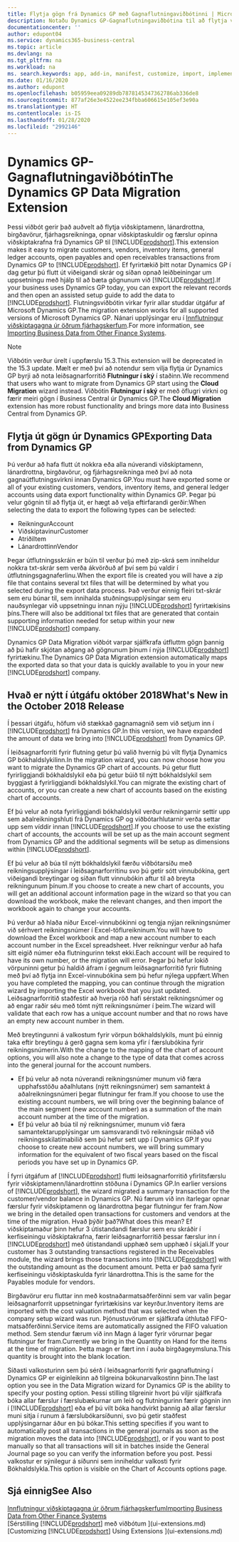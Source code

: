 ```yaml
---
title: Flytja gögn frá Dynamics GP með Gagnaflutningaviðbótinni | Microsoft Docs
description: Notaðu Dynamics GP-Gagnaflutningaviðbótina til að flytja viðskiptamenn, lánardrottna, birgðavörur, fjárhagsreikninga, opnar viðskiptaskuldir og opnar viðskiptakröfur færslur frá Dynamics GP til Business Central.
documentationcenter: ''
author: edupont04
ms.service: dynamics365-business-central
ms.topic: article
ms.devlang: na
ms.tgt_pltfrm: na
ms.workload: na
ms. search.keywords: app, add-in, manifest, customize, import, implement
ms.date: 01/16/2020
ms.author: edupont
ms.openlocfilehash: b05959eea09289db7878145347362786ab336de8
ms.sourcegitcommit: 877af26e3e4522ee234fbba606615e105ef3e90a
ms.translationtype: HT
ms.contentlocale: is-IS
ms.lasthandoff: 01/28/2020
ms.locfileid: "2992146"
---
```

# <a name="the-dynamics-gp-data-migration-extension"></a><span data-ttu-id="39b17-103">Dynamics GP-Gagnaflutningaviðbótin</span><span class="sxs-lookup"><span data-stu-id="39b17-103">The Dynamics GP Data Migration Extension</span></span> 
<span data-ttu-id="39b17-104">Þessi viðbót gerir það auðvelt að flytja viðskiptamenn, lánardrottna, birgðavörur, fjárhagsreikninga, opnar viðskiptaskuldir og færslur opinna viðskiptakrafna frá Dynamics GP til [!INCLUDE[prodshort](includes/prodshort.md)].</span><span class="sxs-lookup"><span data-stu-id="39b17-104">This extension makes it easy to migrate customers, vendors, inventory items, general ledger accounts, open payables and open receivables transactions from Dynamics GP to [!INCLUDE[prodshort](includes/prodshort.md)].</span></span> <span data-ttu-id="39b17-105">Ef fyrirtækið þitt notar Dynamics GP í dag getur þú flutt út viðeigandi skrár og síðan opnað leiðbeiningar um uppsetningu með hjálp til að bæta gögnunum við [!INCLUDE[prodshort](includes/prodshort.md)].</span><span class="sxs-lookup"><span data-stu-id="39b17-105">If your business uses Dynamics GP today, you can export the relevant records and then open an assisted setup guide to add the data to [!INCLUDE[prodshort](includes/prodshort.md)].</span></span> <span data-ttu-id="39b17-106">Flutningsviðbótin virkar fyrir allar studdar útgáfur af Microsoft Dynamics GP.</span><span class="sxs-lookup"><span data-stu-id="39b17-106">The migration extension works for all supported versions of Microsoft Dynamics GP.</span></span> <span data-ttu-id="39b17-107">Nánari upplýsingar eru í [Innflutningur viðskiptagagna úr öðrum fjárhagskerfum](across-import-data-configuration-packages.md).</span><span class="sxs-lookup"><span data-stu-id="39b17-107">For more information, see [Importing Business Data from Other Finance Systems](across-import-data-configuration-packages.md).</span></span>

> [!NOTE]
>  <span data-ttu-id="39b17-108">Viðbótin verður úrelt í uppfærslu 15.3.</span><span class="sxs-lookup"><span data-stu-id="39b17-108">This extension will be deprecated in the 15.3 update.</span></span> <span data-ttu-id="39b17-109">Mælt er með því að notendur sem vilja flytja úr Dynamics GP byrji að nota leiðsagnarforritið **Flutningur í ský** í staðinn.</span><span class="sxs-lookup"><span data-stu-id="39b17-109">We recommend that users who want to migrate from Dynamics GP start using the **Cloud Migration** wizard instead.</span></span> <span data-ttu-id="39b17-110">Viðbótin **Flutningur í ský** er með öflugri virkni og færir meiri gögn í Business Central úr Dynamics GP.</span><span class="sxs-lookup"><span data-stu-id="39b17-110">The **Cloud Migration** extension has more robust functionality and brings more data into Business Central from Dynamics GP.</span></span>

## <a name="exporting-data-from-dynamics-gp"></a><span data-ttu-id="39b17-111">Flytja út gögn úr Dynamics GP</span><span class="sxs-lookup"><span data-stu-id="39b17-111">Exporting Data from Dynamics GP</span></span>
<span data-ttu-id="39b17-112">Þú verður að hafa flutt út nokkra eða alla núverandi viðskiptamenn, lánardrottna, birgðavörur, og fjárhagsreikninga með því að nota gagnaútflutningsvirkni innan Dynamics GP.</span><span class="sxs-lookup"><span data-stu-id="39b17-112">You must have exported some or all of your existing customers, vendors, inventory items, and general ledger accounts using data export functionality within Dynamics GP.</span></span> <span data-ttu-id="39b17-113">Þegar þú velur gögnin til að flytja út, er hægt að velja eftirfarandi gerðir:</span><span class="sxs-lookup"><span data-stu-id="39b17-113">When selecting the data to export the following types can be selected:</span></span>

* <span data-ttu-id="39b17-114">Reikningur</span><span class="sxs-lookup"><span data-stu-id="39b17-114">Account</span></span>  
* <span data-ttu-id="39b17-115">Viðskiptavinur</span><span class="sxs-lookup"><span data-stu-id="39b17-115">Customer</span></span>  
* <span data-ttu-id="39b17-116">Atriði</span><span class="sxs-lookup"><span data-stu-id="39b17-116">Item</span></span>  
* <span data-ttu-id="39b17-117">Lánardrottinn</span><span class="sxs-lookup"><span data-stu-id="39b17-117">Vendor</span></span>  

<span data-ttu-id="39b17-118">Þegar útflutningsskráin er búin til verður þú með zip-skrá sem inniheldur nokkra txt-skrár sem verða ákvörðuð af því sem þú valdir í útflutningsgagnaferlinu.</span><span class="sxs-lookup"><span data-stu-id="39b17-118">When the export file is created you will have a zip file that contains several txt files that will be determined by what you selected during the export data process.</span></span>  <span data-ttu-id="39b17-119">Það verður einnig fleiri txt-skrár sem eru búnar til, sem innihalda stuðningsupplýsingar sem eru nauðsynlegar við uppsetningu innan nýju [!INCLUDE[prodshort](includes/prodshort.md)] fyrirtækisins þíns.</span><span class="sxs-lookup"><span data-stu-id="39b17-119">There will also be additional txt files that are generated that contain supporting information needed for setup within your new [!INCLUDE[prodshort](includes/prodshort.md)] company.</span></span>

<span data-ttu-id="39b17-120">Dynamics GP Data Migration viðbót varpar sjálfkrafa útfluttm gögn þannig að þú hafir skjótan aðgang að gögnunum þínum í nýja [!INCLUDE[prodshort](includes/prodshort.md)] fyrirtækinu.</span><span class="sxs-lookup"><span data-stu-id="39b17-120">The Dynamics GP Data Migration extension automatically maps the exported data so that your data is quickly available to you in your new [!INCLUDE[prodshort](includes/prodshort.md)] company.</span></span>

## <a name="whats-new-in-the-october-2018-release"></a><span data-ttu-id="39b17-121">Hvað er nýtt í útgáfu október 2018</span><span class="sxs-lookup"><span data-stu-id="39b17-121">What's New in the October 2018 Release</span></span>

<span data-ttu-id="39b17-122">Í þessari útgáfu, höfum við stækkað gagnamagnið sem við setjum inn í [!INCLUDE[prodshort](includes/prodshort.md)] frá Dynamics GP.</span><span class="sxs-lookup"><span data-stu-id="39b17-122">In this version, we have expanded the amount of data we bring into [!INCLUDE[prodshort](includes/prodshort.md)] from Dynamics GP.</span></span>

<span data-ttu-id="39b17-123">Í leiðsagnarforriti fyrir flutning getur þú valið hvernig þú vilt flytja Dynamics GP bókhaldslykilinn.</span><span class="sxs-lookup"><span data-stu-id="39b17-123">In the migration wizard, you can now choose how you want to migrate the Dynamics GP chart of accounts.</span></span> <span data-ttu-id="39b17-124">Þú getur flutt fyrirliggjandi bókhaldslykil eða þú getur búið til nýtt bókhaldslykil sem byggjast á fyrirliggjandi bókhaldslykil.</span><span class="sxs-lookup"><span data-stu-id="39b17-124">You can migrate the existing chart of accounts, or you can create a new chart of accounts based on the existing chart of accounts.</span></span>  

<span data-ttu-id="39b17-125">Ef þú velur að nota fyrirliggjandi bókhaldslykil verður reikningarnir settir upp sem aðalreikningshluti frá Dynamics GP og viðbótarhlutarnir verða settar upp sem víddir innan [!INCLUDE[prodshort](includes/prodshort.md)].</span><span class="sxs-lookup"><span data-stu-id="39b17-125">If you choose to use the existing chart of accounts, the accounts will be set up as the main account segment from Dynamics GP and the additional segments will be setup as dimensions within [!INCLUDE[prodshort](includes/prodshort.md)].</span></span>  

<span data-ttu-id="39b17-126">Ef þú velur að búa til nýtt bókhaldslykil færðu viðbótarsíðu með reikningsupplýsingar í leiðsagnarforritinu svo þú getir sótt vinnubókina, gert viðeigandi breytingar og síðan flutt vinnubókin aftur til að breyta reikningunum þínum.</span><span class="sxs-lookup"><span data-stu-id="39b17-126">If you choose to create a new chart of accounts, you will get an additional account information page in the wizard so that you can download the workbook, make the relevant changes, and then import the workbook again to change your accounts.</span></span>  

<span data-ttu-id="39b17-127">Þú verður að hlaða niður Excel-vinnubókinni og tengja nýjan reikningsnúmer við sérhvert reikningsnúmer í Excel-töflureikninum.</span><span class="sxs-lookup"><span data-stu-id="39b17-127">You will have to download the Excel workbook and map a new account number to each account number in the Excel spreadsheet.</span></span> <span data-ttu-id="39b17-128">Hver reikningur verður að hafa sitt eigið númer eða flutningurinn tekst ekki.</span><span class="sxs-lookup"><span data-stu-id="39b17-128">Each account will be required to have its own number, or the migration will error.</span></span> <span data-ttu-id="39b17-129">Þegar þú hefur lokið vörpuninni getur þú haldið áfram í gegnum leiðsagnarforritið fyrir flutning með því að flytja inn Excel-vinnubókina sem þú hefur nýlega uppfært.</span><span class="sxs-lookup"><span data-stu-id="39b17-129">When you have completed the mapping, you can continue through the migration wizard by importing the Excel workbook that you just updated.</span></span> <span data-ttu-id="39b17-130">Leiðsagnarforritið staðfestir að hverja röð hafi sérstakt reikningsnúmer og að engar raðir séu með tómt nýtt reikningsnúmer í þeim.</span><span class="sxs-lookup"><span data-stu-id="39b17-130">The wizard will validate that each row has a unique account number and that no rows have an empty new account number in them.</span></span>  

<span data-ttu-id="39b17-131">Með breytingunni á valkostum fyrir vörpun bókhaldslykils, munt þú einnig taka eftir breytingu á gerð gagna sem koma yfir í færslubókina fyrir reikningsnúmerin.</span><span class="sxs-lookup"><span data-stu-id="39b17-131">With the change to the mapping of the chart of account options, you will also note a change to the type of data that comes across into the general journal for the account numbers.</span></span>  

- <span data-ttu-id="39b17-132">Ef þú velur að nota núverandi reikningsnúmer munum við færa upphafsstöðu aðalhlutans (nýtt reikningsnúmer) sem samantekt á aðalreikningsnúmeri þegar flutningur fer fram.</span><span class="sxs-lookup"><span data-stu-id="39b17-132">If you choose to use the existing account numbers, we will bring over the beginning balance of the main segment (new account number) as a summation of the main account number at the time of the migration.</span></span>  
- <span data-ttu-id="39b17-133">Ef þú velur að búa til ný reikningsnúmer, munum við færa samantektarupplýsingar um samsvarandi tvö reikningsár miðað við reikningsskilatímabilið sem þú hefur sett upp í Dynamics GP.</span><span class="sxs-lookup"><span data-stu-id="39b17-133">If you choose to create new account numbers, we will bring summary information for the equivalent of two fiscal years based on the fiscal periods you have set up in Dynamics GP.</span></span>

<span data-ttu-id="39b17-134">Í fyrri útgáfum af [!INCLUDE[prodshort](includes/prodshort.md)] flutti leiðsagnarforritið yfirlitsfærslu fyrir viðskiptamenn/lánardrottinn stöðuna í Dynamics GP.</span><span class="sxs-lookup"><span data-stu-id="39b17-134">In earlier versions of [!INCLUDE[prodshort](includes/prodshort.md)], the wizard migrated a summary transaction for the customer/vendor balance in Dynamics GP.</span></span> <span data-ttu-id="39b17-135">Nú færum við inn ítarlegar opnar færslur fyrir viðskiptamenn og lánardrottna þegar flutningur fer fram.</span><span class="sxs-lookup"><span data-stu-id="39b17-135">Now we bring in the detailed open transactions for customers and vendors at the time of the migration.</span></span> <span data-ttu-id="39b17-136">Hvað þýðir það?</span><span class="sxs-lookup"><span data-stu-id="39b17-136">What does this mean?</span></span> <span data-ttu-id="39b17-137">Ef viðskiptamaður þinn hefur 3 útistandandi færslur sem eru skráðir í kerfiseiningu viðskiptakrafna, færir leiðsagnarforritið þessar færslur inn í [!INCLUDE[prodshort](includes/prodshort.md)] með útistandandi upphæð sem upphæð í skjali.</span><span class="sxs-lookup"><span data-stu-id="39b17-137">If your customer has 3 outstanding transactions registered in the Receivables module, the wizard brings those transactions into [!INCLUDE[prodshort](includes/prodshort.md)] with the outstanding amount as the document amount.</span></span> <span data-ttu-id="39b17-138">Þetta er það sama fyrir kerfiseiningu viðskiptaskulda fyrir lánardrottna.</span><span class="sxs-lookup"><span data-stu-id="39b17-138">This is the same for the Payables module for vendors.</span></span>  

<span data-ttu-id="39b17-139">Birgðavörur eru fluttar inn með kostnaðarmatsaðferðinni sem var valin þegar leiðsagnarforrit uppsetningar fyrirtækisins var keyrður.</span><span class="sxs-lookup"><span data-stu-id="39b17-139">Inventory items are imported with the cost valuation method that was selected when the company setup wizard was run.</span></span> <span data-ttu-id="39b17-140">Þjónustuvörum er sjálfkrafa úthlutað FIFO-matsaðferðinni.</span><span class="sxs-lookup"><span data-stu-id="39b17-140">Service items are automatically assigned the FIFO valuation method.</span></span> <span data-ttu-id="39b17-141">Sem stendur færum við inn Magn á lager fyrir vörurnar þegar flutningur fer fram.</span><span class="sxs-lookup"><span data-stu-id="39b17-141">Currently we bring in the Quantity on Hand for the items at the time of migration.</span></span>  <span data-ttu-id="39b17-142">Þetta magn er fært inn í auða birgðageymsluna.</span><span class="sxs-lookup"><span data-stu-id="39b17-142">This quantity is brought into the blank location.</span></span>  

<span data-ttu-id="39b17-143">Síðasti valkosturinn sem þú sérð í leiðsagnarforriti fyrir gagnaflutning í Dynamics GP er eiginleikinn að tilgreina bókunarvalkostinn þinn.</span><span class="sxs-lookup"><span data-stu-id="39b17-143">The last option you see in the Data Migration wizard for Dynamics GP is the ability to specify your posting option.</span></span> <span data-ttu-id="39b17-144">Þessi stilling tilgreinir hvort þú viljir sjálfkrafa bóka allar færslur í færslubækurnar um leið og flutningurinn færir gögnin inn í [!INCLUDE[prodshort](includes/prodshort.md)] eða ef þú vilt bóka handvirkt þannig að allar færslur muni sitja í runum á færslubókarsíðunni, svo þú getir staðfest upplýsingarnar áður en þú bókar.</span><span class="sxs-lookup"><span data-stu-id="39b17-144">This setting specifies if you want to automatically post all transactions in the general journals as soon as the migration moves the data into [!INCLUDE[prodshort](includes/prodshort.md)], or if you want to post manually so that all transactions will sit in batches inside the General Journal page so you can verify the information before you post.</span></span> <span data-ttu-id="39b17-145">Þessi valkostur er sýnilegur á síðunni sem inniheldur valkosti fyrir Bókhaldslykla.</span><span class="sxs-lookup"><span data-stu-id="39b17-145">This option is visible on the Chart of Accounts options page.</span></span>


## <a name="see-also"></a><span data-ttu-id="39b17-146">Sjá einnig</span><span class="sxs-lookup"><span data-stu-id="39b17-146">See Also</span></span>
[<span data-ttu-id="39b17-147">Innflutningur viðskiptagagna úr öðrum fjárhagskerfum</span><span class="sxs-lookup"><span data-stu-id="39b17-147">Importing Business Data from Other Finance Systems</span></span>](across-import-data-configuration-packages.md)  
<span data-ttu-id="39b17-148">[Sérstilling [!INCLUDE[prodshort](includes/prodshort.md)] með viðbótum ](ui-extensions.md)</span><span class="sxs-lookup"><span data-stu-id="39b17-148">[Customizing [!INCLUDE[prodshort](includes/prodshort.md)] Using Extensions ](ui-extensions.md)</span></span>  
